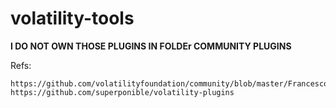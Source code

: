# volatility-tools

**I DO NOT OWN THOSE PLUGINS IN FOLDEr COMMUNITY PLUGINS**

Refs:

```
https://github.com/volatilityfoundation/community/blob/master/FrancescoPicasso/mimikatz.py
https://github.com/superponible/volatility-plugins
```